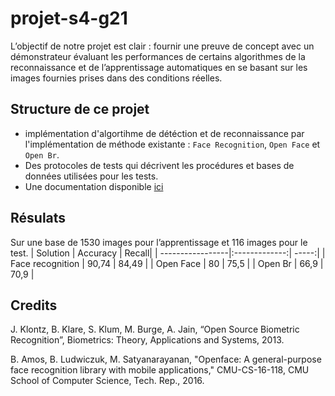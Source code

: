 # projet-s4-g21
L’objectif de notre projet est clair : fournir une preuve de concept  avec un démonstrateur 
évaluant les performances de certains algorithmes de la reconnaissance et de l’apprentissage 
automatiques en se basant sur les images fournies prises dans des conditions réelles.
## Structure de ce projet
* implémentation d'algortihme de détéction et de reconnaissance par l'implémentation de méthode existante :
`Face Recognition`, `Open Face` et `Open Br`.
* Des protocoles de tests qui décrivent les procédures et bases de données utilisées pour les tests.
* Une documentation disponible [ici](https://lilstipher.github.io/projet-s4-g21/)

## Résulats
Sur une base de 1530 images pour l’apprentissage et 116 images pour le test.
| Solution         | Accuracy      | Recall|
| -----------------|:-------------:| -----:|
| Face recognition |   90,74       | 84,49 |
| Open Face        |   80          | 75,5  |
| Open Br          |   66,9        |  70,9 |

## Credits

J. Klontz, B. Klare, S. Klum, M. Burge, A. Jain, “Open Source Biometric Recognition”, Biometrics: Theory, Applications and Systems, 2013.

B. Amos, B. Ludwiczuk, M. Satyanarayanan,
"Openface: A general-purpose face recognition library with mobile applications,"
CMU-CS-16-118, CMU School of Computer Science, Tech. Rep., 2016.

